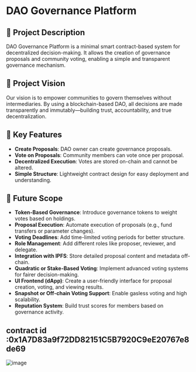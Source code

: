 # DAO Governance Platform

## 📝 Project Description
DAO Governance Platform is a minimal smart contract-based system for decentralized decision-making. It allows the creation of governance proposals and community voting, enabling a simple and transparent governance mechanism.

## 🌟 Project Vision
Our vision is to empower communities to govern themselves without intermediaries. By using a blockchain-based DAO, all decisions are made transparently and immutably—building trust, accountability, and true decentralization.

## 🚀 Key Features
- **Create Proposals**: DAO owner can create governance proposals.
- **Vote on Proposals**: Community members can vote once per proposal.
- **Decentralized Execution**: Votes are stored on-chain and cannot be altered.
- **Simple Structure**: Lightweight contract design for easy deployment and understanding.

## 🔮 Future Scope
- **Token-Based Governance**: Introduce governance tokens to weight votes based on holdings.
- **Proposal Execution**: Automate execution of proposals (e.g., fund transfers or parameter changes).
- **Voting Deadlines**: Add time-limited voting periods for better structure.
- **Role Management**: Add different roles like proposer, reviewer, and delegate.
- **Integration with IPFS**: Store detailed proposal content and metadata off-chain.
- **Quadratic or Stake-Based Voting**: Implement advanced voting systems for fairer decision-making.
- **UI Frontend (dApp)**: Create a user-friendly interface for proposal creation, voting, and viewing results.
- **Snapshot or Off-chain Voting Support**: Enable gasless voting and high scalability.
- **Reputation System**: Build trust scores for members based on governance activity.

## contract id :0x1A7D83a9f72DD82151C5B7920C9eE20767e8de69
![image](https://github.com/user-attachments/assets/d2206afc-73c2-4d40-adb7-6b966ccf155d)
